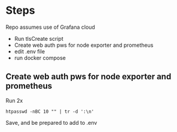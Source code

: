 # Steps

Repo assumes use of Grafana cloud

- Run tlsCreate script
- Create web auth pws for node exporter and prometheus
- edit .env file
- run docker compose

## Create web auth pws for node exporter and prometheus

Run 2x
```
htpasswd -nBC 10 "" | tr -d ':\n'
```
Save, and be prepared to add to .env
